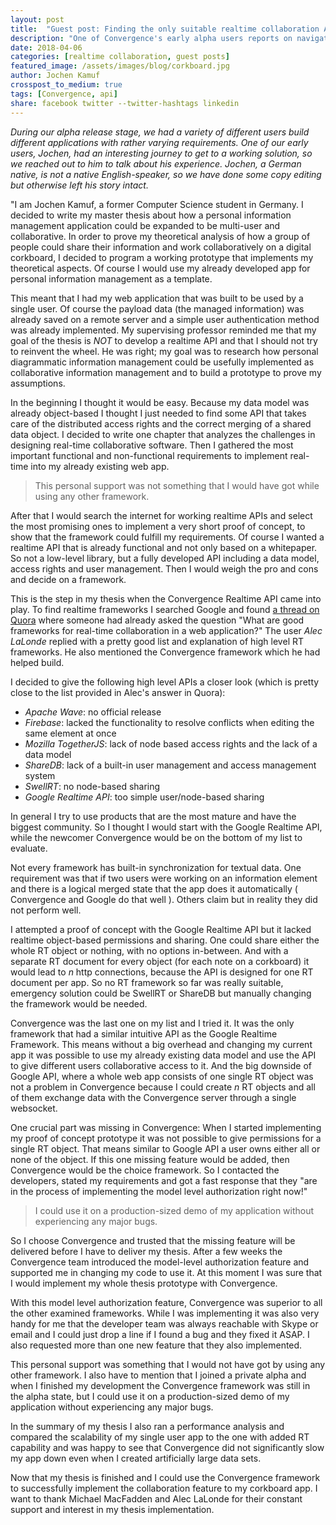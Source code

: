 ```yaml
---
layout: post
title:  "Guest post: Finding the only suitable realtime collaboration API"
description: "One of Convergence's early alpha users reports on navigating the realtime collaboration API landscape and choosing Convergence to build out a complex app."
date: 2018-04-06
categories: [realtime collaboration, guest posts]
featured_image: /assets/images/blog/corkboard.jpg
author: Jochen Kamuf
crosspost_to_medium: true
tags: [Convergence, api]
share: facebook twitter --twitter-hashtags linkedin
---
```


_During our alpha release stage, we had a variety of different users build different applications with rather varying requirements.  One of our early users, Jochen, had an interesting journey to get to a working solution, so we reached out to him to talk about his experience.  Jochen, a German native, is not a native English-speaker, so we have done some copy editing but otherwise left his story intact._

"I am Jochen Kamuf, a former Computer Science student in Germany.  I decided to write my master thesis about how a personal information management application could be expanded to be multi-user and collaborative. In order to prove my theoretical analysis of how a group of people could share their information and work collaboratively on a digital corkboard, I decided to program a working prototype that implements my theoretical aspects. Of course I would use my already developed app for personal information management as a template.

This meant that I had my web application that was built to be used by a single user. Of course the payload data (the managed information) was already saved on a remote server and a simple user authentication method was already implemented.  My supervising professor reminded me that my goal of the thesis is _NOT_ to develop a realtime API and that I should not try to reinvent the wheel.  He was right; my goal was to research how personal diagrammatic information management could be usefully implemented as collaborative information management and to build a prototype to prove my assumptions.

In the beginning I thought it would be easy.  Because my data model was already object-based I thought I just needed to find some API that takes care of the distributed access rights and the correct merging of a shared data object. I decided to write one chapter that analyzes the challenges in designing real-time collaborative software. Then I gathered the most important functional and non-functional requirements to implement real-time into my already existing web app.

> This personal support was not something that I would have got while using any other framework.

After that I would search the internet for working realtime APIs and select the most promising ones to implement a very short proof of concept, to show that the framework could fulfill my requirements. Of course I wanted a realtime API that is already functional and not only based on a whitepaper. So not a low-level library, but a fully developed API including a data model, access rights and user management.  Then I would weigh the pro and cons and decide on a framework.

This is the step in my thesis when the Convergence Realtime API came into play. To find realtime frameworks I searched Google and found [a thread on Quora](https://www.quora.com/What-are-good-frameworks-for-real-time-collaboration-in-a-web-application) where someone had already asked the question "What are good frameworks for real-time collaboration in a web application?"  The user _Alec LaLonde_ replied with a pretty good list and explanation of high level RT frameworks. He also mentioned the Convergence framework which he had helped build.

I decided to give the following high level APIs a closer look (which is pretty close to the list provided in Alec's answer in Quora):

* *Apache Wave*:  no official release
* *Firebase*:  lacked the functionality to resolve conflicts when editing the same element at once
* *Mozilla TogetherJS*:  lack of node based access rights and the lack of a data model
* *ShareDB*:  lack of a built-in user management and access management system
* *SwellRT*:  no node-based sharing
* *Google Realtime API*:  too simple user/node-based sharing

In general I try to use products that are the most mature and have the biggest community. So I thought I would start with the Google Realtime API, while the newcomer Convergence would be on the bottom of my list to evaluate.

Not every framework has built-in synchronization for textual data. One requirement was that if two users were working on an information element and there is a logical merged state that the app does it automatically ( Convergence and Google do that well ).  Others claim but in reality they did not perform well.

I attempted a proof of concept with the Google Realtime API but it lacked realtime object-based permissions and sharing. One could share either the whole RT object or nothing, with no options in-between.  And with a separate RT document for every object (for each note on a corkboard) it would lead to _n_ http connections, because the API is designed for one RT document per app. So no RT framework so far was really suitable, emergency solution could be SwellRT or ShareDB but manually changing the framework would be needed.

Convergence was the last one on my list and I tried it. It was the only framework that had a similar intuitive API as the Google Realtime Framework. This means without a big overhead and changing my current app it was possible to use my already existing data model and use the API to give different users collaborative access to it. And the big downside of Google API, where a whole web app consists of one single RT object was not a problem in Convergence because I could create _n_ RT objects and all of them exchange data with the Convergence server through a single websocket.

One crucial part was missing in Convergence: When I started implementing my proof of concept prototype it was not possible to give permissions for a single RT object. That means similar to Google API a user owns either all or none of the object. If this one missing feature would be added, then Convergence would be the choice framework. So I contacted the developers, stated my requirements and got a fast response that they "are in the process of implementing the model level authorization right now!"

> I could use it on a production-sized demo of my application without experiencing any major bugs.

So I choose Convergence and trusted that the missing feature will be delivered before I have to deliver my thesis. After a few weeks the Convergence team introduced the model-level authorization feature and supported me in changing my code to use it.  At this moment I was sure that I would implement my whole thesis prototype with Convergence.

With this model level authorization feature, Convergence was superior to all the other examined frameworks. While I was implementing it was also very handy for me that the developer team was always reachable with Skype or email and I could just drop a line if I found a bug and they fixed it ASAP. I also requested more than one new feature that they also implemented.

This personal support was something that I would not have got by using any other framework.
I also have to mention that I joined a private alpha and when I finished my development the Convergence framework was still in the alpha state, but I could use it on a production-sized demo of my application without experiencing any major bugs.

In the summary of my thesis I also ran a performance analysis and compared the scalability of my single user app to the one with added RT capability and was happy to see that Convergence did not significantly slow my app down even when I created artificially large data sets.

Now that my thesis is finished and I could use the Convergence framework to successfully implement the collaboration feature to my corkboard app.  I want to thank Michael MacFadden and Alec LaLonde for their constant support and interest in my thesis implementation.
